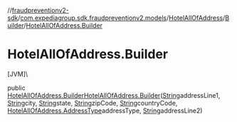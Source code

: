 //[fraudpreventionv2-sdk](../../../../index.md)/[com.expediagroup.sdk.fraudpreventionv2.models](../../index.md)/[HotelAllOfAddress](../index.md)/[Builder](index.md)/[HotelAllOfAddress.Builder](-hotel-all-of-address.-builder.md)

# HotelAllOfAddress.Builder

[JVM]\

public [HotelAllOfAddress.Builder](index.md)[HotelAllOfAddress.Builder](-hotel-all-of-address.-builder.md)([String](https://docs.oracle.com/javase/8/docs/api/java/lang/String.html)addressLine1, [String](https://docs.oracle.com/javase/8/docs/api/java/lang/String.html)city, [String](https://docs.oracle.com/javase/8/docs/api/java/lang/String.html)state, [String](https://docs.oracle.com/javase/8/docs/api/java/lang/String.html)zipCode, [String](https://docs.oracle.com/javase/8/docs/api/java/lang/String.html)countryCode, [HotelAllOfAddress.AddressType](../-address-type/index.md)addressType, [String](https://docs.oracle.com/javase/8/docs/api/java/lang/String.html)addressLine2)
